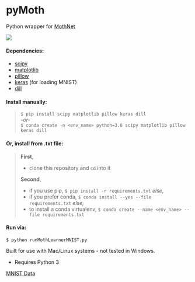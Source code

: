 # pyMoth
Python wrapper for [MothNet](https://github.com/charlesDelahunt/PuttingABugInML)

<img src='https://upload.wikimedia.org/wikipedia/commons/thumb/b/ba/Manduca_brasiliensis_MHNT_CUT_2010_0_12_Boca_de_Mato%2C_Cochoeiras_de_Macacu%2C_rio_de_Janeiro_blanc.jpg/320px-Manduca_brasiliensis_MHNT_CUT_2010_0_12_Boca_de_Mato%2C_Cochoeiras_de_Macacu%2C_rio_de_Janeiro_blanc.jpg'>

#### Dependencies:
- [scipy](https://www.scipy.org/)
- [matplotlib](https://matplotlib.org/)
- [pillow](https://pillow.readthedocs.io/en/stable/)
- [keras](https://keras.io/) (for loading MNIST)
- [dill](https://pypi.org/project/dill/)

#### Install manually:  
> `$ pip install scipy matplotlib pillow keras dill`  
> *-or-*  
> `$ conda create -n <env_name> python=3.6 scipy matplotlib pillow keras dill`  

#### Or, install from .txt file:  
> **First**, 
> - clone this repository and `cd` into it  
>
> **Second**, 
> - if you use pip, `$ pip install -r requirements.txt` *else,*   
> - if you prefer conda, `$ conda install --yes --file requirements.txt` *else,* 
> - to install a conda virtualenv, `$ conda create --name <env_name> --file requirements.txt`  

#### Run via:
`$ python runMothLearnerMNIST.py`

Built for use with Mac/Linux systems - not tested in Windows.
- Requires Python 3

[MNIST Data](http://yann.lecun.com/exdb/mnist/)